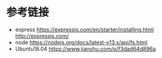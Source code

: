



# 参考链接

- express
https://expressjs.com/en/starter/installing.html
http://expressjs.com/
- node
https://nodejs.org/docs/latest-v13.x/api/fs.html
- Ubuntu18.04  https://www.jianshu.com/p/f3dad64d896a
